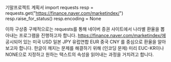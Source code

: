 기말프로젝트 계획서
import requests
resp = requests.get("https://finance.naver.com/marketindex/")
resp.raise_for_status()
resp.encoding = None

이하 구상중
구체적으로는 requests를 통해 네이버 증권 사이트에서 나라별 환율을 뽑아내는
프로그램을 진행하고자 합니다. https://finance.naver.com/marketindex/에 공시되어 있는
미국 USD 일본 JPY 유럽연합 EUR 중국 CNY 를 중심으로 환율을 알아보고자 합니다.
한글이 깨지는 문제를 해결하기 위해 (인코딩 문제) 미리 EUC-KR이나 NONE으로 지정하고 
원하는 택스트의 속성을 읽어내는 과정을 거치려고 합니다.
